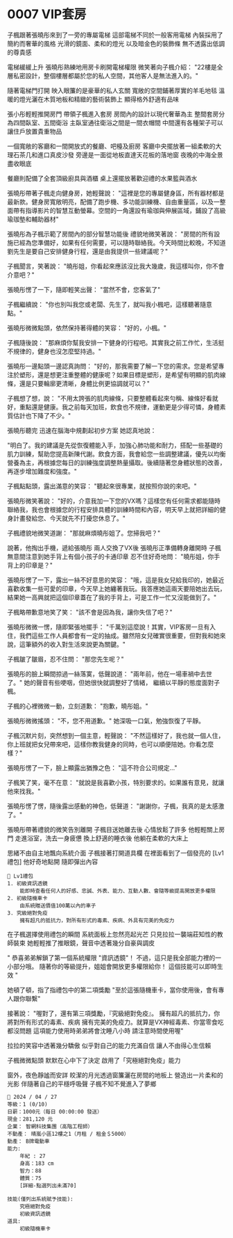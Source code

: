 # 0007 VIP套房

子楓跟著張曉彤來到了一旁的專屬電梯
這部電梯不同於一般客用電梯
內裝採用了簡約而奢華的風格
光滑的鏡面、柔和的燈光
以及暗金色的裝飾條
無不透露出低調的尊貴感

電梯緩緩上升
張曉彤熟練地用房卡刷開電梯權限
微笑著向子楓介紹：
"22樓是全層私密設計，整個樓層都屬於您的私人空間，其他客人是無法進入的。"

隨著電梯門打開
映入眼簾的是豪華的私人玄關
寬敞的空間鋪著厚實的羊毛地毯
溫暖的燈光灑在木質地板和精緻的藝術裝飾上
顯得格外舒適有品味

張小彤輕輕推開房門
帶領子楓進入套房
房間內的設計以現代奢華為主
整間套房分為四間臥室、五間衛浴
主臥室通往衛浴之間是一間衣帽間
中間還有各種架子可以讓住戶放置貴重物品

一個寬敞的客廳和一間開放式的餐廳、吧檯及廚房
客廳中央擺放著一組柔軟的大理石茶几和進口真皮沙發
旁邊是一面從地板直達天花板的落地窗
夜晚的中海全景盡收眼底

餐廳則配備了全套頂級廚具與酒櫃
桌上還擺放著歡迎禮的水果籃與酒水

張曉彤帶著子楓走向健身房，她輕聲說：
"這裡是您的專屬健身區，所有器材都是最新款。健身房寬敞明亮，配備了跑步機、多功能訓練機、自由重量區，以及一整面帶有指導影片的智慧互動螢幕。空間的一角還設有瑜珈與伸展區域，鋪設了高級瑜珈墊和輔助器材"

張曉彤為子楓示範了房間內的部分智慧功能後
禮貌地微笑著說：
"房間的所有設施已經為您準備好，如果有任何需要，可以隨時聯絡我。今天時間比較晚，不知道劉先生是要自己安排健身行程，還是由我提供一些建議呢？"

子楓聞言，笑著說：
"曉彤姐，你看起來應該沒比我大幾歲，我這樣叫你，你不會介意吧？"

張曉彤愣了一下，隨即輕笑出聲：
"當然不會，您客氣了"

子楓繼續說：
"你也別叫我您或老闆、先生了，就叫我小楓吧，這樣聽著隨意點。"

張曉彤微微點頭，依然保持著得體的笑容：
"好的，小楓。"

子楓隨後說：
"那麻煩你幫我安排一下健身的行程吧。其實我之前工作忙，生活挺不規律的，健身也沒怎麼堅持過。"

張曉彤一邊點頭一邊認真詢問：
"好的，那我需要了解一下您的需求。您是希望專注於塑形，還是想更注重整體的健康呢？如果目標是塑形，是希望有明顯的肌肉線條，還是只要輪廓更清晰，身體比例更協調就可以？"

子楓想了想，說：
"不用太誇張的肌肉線條，只要整體看起來勻稱、線條好看就好，重點還是健康。我之前每天加班，飲食也不規律，運動更是少得可憐，身體素質估計也下降了不少。"

張曉彤聽完
迅速在腦海中規劃起初步方案
她認真地說：

"明白了。我的建議是先從恢復體能入手，加強心肺功能和耐力，搭配一些基礎的肌力訓練，幫助您提高新陳代謝。飲食方面，我會給您一些調整建議，優先以均衡營養為主，再根據您每日的訓練強度調整熱量攝取。後續隨著您身體狀態的改善，再逐步增加難度和強度。"

子楓點點頭，露出滿意的笑容：
"聽起來很專業，就按照你說的來吧。"

張曉彤微笑著說：
"好的，介意我加一下您的VX嗎？這樣您有任何需求都能隨時聯絡我，我也會根據您的行程安排具體的訓練時間和內容，明天早上就把詳細的健身計畫發給您、今天就先不打擾您休息了。"

子楓禮貌地微笑道謝：
"那就麻煩曉彤姐了。您掃我吧？"

說著，他掏出手機，遞給張曉彤
兩人交換了VX後
張曉彤正準備轉身離開時
子楓無意間注意到她手背上有個小孩子的卡通印章
忍不住好奇地問：
"曉彤姐，你手背上的印章是？"

張曉彤愣了一下，露出一絲不好意思的笑容：
"哦，這是我女兒給我印的，她最近喜歡收集一些可愛的印章，今天早上她纏著我玩。我答應她這兩天要陪她出去玩，結果她一高興就把這個印章蓋在了我的手背上，可是工作一忙又沒能做到了。"

子楓略帶歉意地笑了笑：
"該不會是因為我，讓你失信了吧？"

張曉彤微微一愣，隨即緊張地擺手：
"千萬別這麼說！其實，VIP客房一旦有入住，我們這些工作人員都會有一定的抽成。雖然陪女兒確實很重要，但對我和她來說，這筆額外的收入對生活來說更為關鍵。"

子楓皺了皺眉，忍不住問：
"那您先生呢？"

張曉彤的臉上瞬間掠過一絲落寞，低聲說道：
"兩年前，他在一場車禍中去世了。"
她的聲音有些哽咽，但她很快就調整好了情緒，
繼續以平靜的態度面對子楓。

子楓的心裡微微一動，立刻道歉：
"抱歉，曉彤姐。"

張曉彤微微搖頭：
"不，您不用道歉。"
她深吸一口氣，勉強恢復了平靜。

子楓沉默片刻，突然想到一個主意，輕聲說：
"不然這樣好了，我也就一個人住，你上班就把女兒帶來吧，這樣你教我健身的同時，也可以順便陪她。你看怎麼樣？"

張曉彤愣了一下，臉上顯露出猶豫之色：
"這不符合公司規定…"

子楓笑了笑，毫不在意：
"就說是我喜歡小孩，特別要求的。如果誰有意見，就讓他來找我。"

張曉彤愣了愣，隨後露出感動的神色，低聲道：
"謝謝你，子楓，我真的是太感激了。"

張曉彤帶著禮貌的微笑告別離開
子楓目送她離去後
心情放鬆了許多
他輕輕關上房門
走進浴室，洗去一身疲憊
換上舒適的睡衣後
他躺在柔軟的大床上

思緒不由自主地飄向系統介面
子楓接著打開道具欄
在裡面看到了一個發亮的 [Lv1禮包]
他好奇地點開
隨即彈出內容

```
🎁 Lv1禮包
1. 初級資訊透鏡
    能即時查看任何人的好感、忠誠、外表、能力、互動人數、會隨等級提高開放更多權限
2. 初級隨機車卡
    由系統贈送價值100萬以內的車子
3. 究級絕對免疫
    擁有超凡的抵抗力，對所有形式的毒素、疾病、外具有完美的免疫力
```

在子楓選擇使用禮包的瞬間
系統面板上忽然亮起光芒
只見拉拉一襲端莊知性的教師裝束
她輕輕推了推眼鏡，聲音中透著幾分自豪與調皮

"
恭喜弟弟解鎖了第一個系統權限 "資訊透鏡"！
不過，這只是我全部能力裡的一小部分哦。
隨著你的等級提升，姐姐會開放更多權限給你！
這個技能可以即時生效
"

她頓了頓，指了指禮包中的第二項獎勵
"至於這張隨機車卡，當你使用後，會有專人跟你聯繫"

接著說：
"喔對了，還有第三項獎勵，『究級絕對免疫』。
擁有超凡的抵抗力，你將對所有形式的毒素、疾病
擁有完美的免疫力。就算是VX神經毒素、你當零食吃都沒問題
這項能力使用時弟弟將會沈睡八小時
請注意時間使用喔"

拉拉的笑容中透著幾分驕傲
似乎對自己的能力充滿自信
讓人不由得心生信賴

子楓微微點頭
默默在心中下了決定
啟用了「究極絕對免疫」能力

窗外，夜色靜謐而安詳
皎潔的月光透過窗簾灑在房間的地板上
營造出一片柔和的光影
伴隨著自己的平穩呼吸聲
子楓不知不覺進入了夢鄉

```
📰 2024 / 04 / 27 
等級：1 (0/10)
日薪：1000元（每日 00:00:00 發送）
現金：281,120 元
企業： 智網科技集團（高階工程師）
不動產： 晴嵐小區12樓之1（月租 / 租金＄5000）
動產： B牌電動車
能力:
    年紀 : 27
    身高：183 cm
    智力：88
    體質：75
    [詳細-點選列出未滿70]
    
技能(僅列出系統賦予技能):
    究極絕對免疫
    初級資訊透鏡
道具:
    初級隨機車卡
```